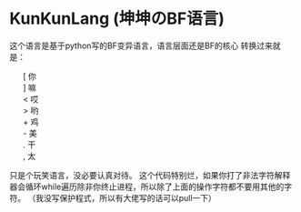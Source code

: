 # KunKunLang (坤坤のBF语言)
这个语言是基于python写的BF变异语言，语言层面还是BF的核心
转换过来就是：
<ul>
  [ 你<br>
  ] 嘛<br>
  < 哎<br>
  > 哟<br>
  + 鸡<br>
  - 美<br>
  . 干<br>
  , 太<br>
</ul>
只是个玩笑语言，没必要认真对待。
这个代码特别烂，如果你打了非法字符解释器会循环while遍历除非你终止进程，所以除了上面的操作字符都不要用其他的字符。
（我没写保护程式，所以有大佬写的话可以pull一下）
